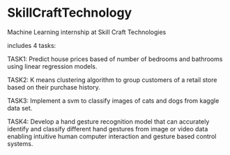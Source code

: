# SkillCraftTechnology
Machine Learning internship at Skill Craft Technologies

includes 4 tasks:

TASK1: Predict house prices based of number of bedrooms and bathrooms using linear regression models.

TASK2: K means clustering algorithm to group customers of a retail store based on their purchase history.

TASK3: Implement a svm to classify images of cats and dogs from kaggle data set.

TASK4: Develop a hand gesture recognition model that can accurately identify and classify different hand gestures from image or video data enabling intuitive human computer interaction and gesture based control systems.

